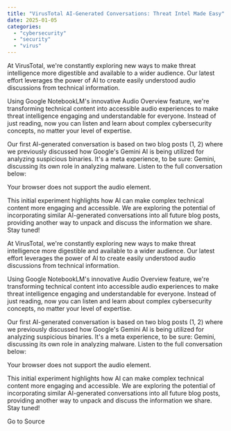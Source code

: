 ```yaml
---
title: "VirusTotal AI-Generated Conversations: Threat Intel Made Easy"
date: 2025-01-05
categories: 
  - "cybersecurity"
  - "security"
  - "virus"
---
```


At VirusTotal, we're constantly exploring new ways to make threat intelligence more digestible and available to a wider audience. Our latest effort leverages the power of AI to create easily understood audio discussions from technical information.

Using Google NotebookLM's innovative Audio Overview feature, we're transforming technical content into accessible audio experiences to make threat intelligence engaging and understandable for everyone. Instead of just reading, now you can listen and learn about complex cybersecurity concepts, no matter your level of expertise.

Our first AI-generated conversation is based on two blog posts (1, 2) where we previously discussed how Google's Gemini AI is being utilized for analyzing suspicious binaries. It's a meta experience, to be sure: Gemini, discussing its own role in analyzing malware. Listen to the full conversation below:

 Your browser does not support the audio element.

  

This initial experiment highlights how AI can make complex technical content more engaging and accessible. We are exploring the potential of incorporating similar AI-generated conversations into all future blog posts, providing another way to unpack and discuss the information we share. Stay tuned!

At VirusTotal, we're constantly exploring new ways to make threat intelligence more digestible and available to a wider audience. Our latest effort leverages the power of AI to create easily understood audio discussions from technical information.

Using Google NotebookLM's innovative Audio Overview feature, we're transforming technical content into accessible audio experiences to make threat intelligence engaging and understandable for everyone. Instead of just reading, now you can listen and learn about complex cybersecurity concepts, no matter your level of expertise.

Our first AI-generated conversation is based on two blog posts (1, 2) where we previously discussed how Google's Gemini AI is being utilized for analyzing suspicious binaries. It's a meta experience, to be sure: Gemini, discussing its own role in analyzing malware. Listen to the full conversation below:

 Your browser does not support the audio element.

  

This initial experiment highlights how AI can make complex technical content more engaging and accessible. We are exploring the potential of incorporating similar AI-generated conversations into all future blog posts, providing another way to unpack and discuss the information we share. Stay tuned!

Go to Source
